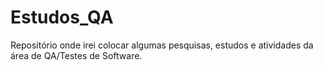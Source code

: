 # Estudos_QA

Repositório onde irei colocar algumas pesquisas, estudos e atividades da área de QA/Testes de Software. 
